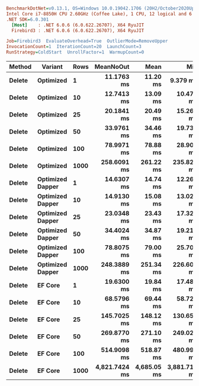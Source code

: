 ``` ini

BenchmarkDotNet=v0.13.1, OS=Windows 10.0.19042.1706 (20H2/October2020Update)
Intel Core i7-8850H CPU 2.60GHz (Coffee Lake), 1 CPU, 12 logical and 6 physical cores
.NET SDK=6.0.301
  [Host]    : .NET 6.0.6 (6.0.622.26707), X64 RyuJIT
  Firebird3 : .NET 6.0.6 (6.0.622.26707), X64 RyuJIT

Job=Firebird3  EvaluateOverhead=True  OutlierMode=RemoveUpper  
InvocationCount=1  IterationCount=20  LaunchCount=3  
RunStrategy=ColdStart  UnrollFactor=1  WarmupCount=0  

```
|      Method |         Variant | Rows |     MeanNoOut |        Mean |          Min |          Q1 |      Median |          Q3 |         Max |
|------------ |---------------- |----- |--------------:|------------:|-------------:|------------:|------------:|------------:|------------:|
| **Delete** |       **Optimized** |    **1** |    **11.1763 ms** |    **11.20 ms** |     **9.379 ms** |    **10.79 ms** |    **11.21 ms** |    **11.61 ms** |    **13.20 ms** |
| **Delete** |       **Optimized** |   **10** |    **12.7413 ms** |    **13.09 ms** |    **10.478 ms** |    **12.01 ms** |    **12.52 ms** |    **13.97 ms** |    **20.68 ms** |
| **Delete** |       **Optimized** |   **25** |    **20.1841 ms** |    **20.49 ms** |    **15.263 ms** |    **17.75 ms** |    **20.48 ms** |    **23.11 ms** |    **29.57 ms** |
| **Delete** |       **Optimized** |   **50** |    **33.9761 ms** |    **34.46 ms** |    **19.731 ms** |    **26.93 ms** |    **34.00 ms** |    **41.21 ms** |    **53.88 ms** |
| **Delete** |       **Optimized** |  **100** |    **78.9971 ms** |    **78.88 ms** |    **28.902 ms** |    **50.41 ms** |    **79.82 ms** |   **108.09 ms** |   **132.28 ms** |
| **Delete** |       **Optimized** | **1000** |   **258.6091 ms** |   **261.22 ms** |   **235.827 ms** |   **249.06 ms** |   **257.27 ms** |   **269.92 ms** |   **301.32 ms** |
| **Delete** | **Optimized Dapper** |    **1** |    **14.6307 ms** |    **14.74 ms** |    **12.264 ms** |    **14.03 ms** |    **14.53 ms** |    **15.43 ms** |    **19.72 ms** |
| **Delete** | **Optimized Dapper** |   **10** |    **14.9130 ms** |    **15.08 ms** |    **13.023 ms** |    **14.25 ms** |    **14.95 ms** |    **15.63 ms** |    **18.24 ms** |
| **Delete** | **Optimized Dapper** |   **25** |    **23.0348 ms** |    **23.43 ms** |    **17.326 ms** |    **21.06 ms** |    **23.36 ms** |    **25.75 ms** |    **30.90 ms** |
| **Delete** | **Optimized Dapper** |   **50** |    **34.4024 ms** |    **34.87 ms** |    **19.211 ms** |    **28.30 ms** |    **34.60 ms** |    **41.05 ms** |    **58.35 ms** |
| **Delete** | **Optimized Dapper** |  **100** |    **78.8075 ms** |    **79.00 ms** |    **25.709 ms** |    **52.47 ms** |    **79.17 ms** |   **103.60 ms** |   **138.59 ms** |
| **Delete** | **Optimized Dapper** | **1000** |   **248.3889 ms** |   **251.34 ms** |   **226.603 ms** |   **240.45 ms** |   **248.21 ms** |   **259.53 ms** |   **298.67 ms** |
| **Delete** |          **EF Core** |    **1** |    **19.6300 ms** |    **19.84 ms** |    **17.483 ms** |    **19.02 ms** |    **19.66 ms** |    **20.60 ms** |    **26.98 ms** |
| **Delete** |          **EF Core** |   **10** |    **68.5796 ms** |    **69.44 ms** |    **58.722 ms** |    **63.11 ms** |    **69.85 ms** |    **73.00 ms** |    **92.57 ms** |
| **Delete** |          **EF Core** |   **25** |   **145.7025 ms** |   **148.12 ms** |   **130.656 ms** |   **139.03 ms** |   **145.75 ms** |   **156.13 ms** |   **175.21 ms** |
| **Delete** |          **EF Core** |   **50** |   **269.8770 ms** |   **271.10 ms** |   **249.028 ms** |   **260.71 ms** |   **270.27 ms** |   **280.78 ms** |   **305.31 ms** |
| **Delete** |          **EF Core** |  **100** |   **514.9098 ms** |   **518.87 ms** |   **480.997 ms** |   **504.43 ms** |   **514.23 ms** |   **527.77 ms** |   **571.77 ms** |
| **Delete** |          **EF Core** | **1000** | **4,821.7424 ms** | **4,685.05 ms** | **3,881.711 ms** | **4,001.66 ms** | **5,008.57 ms** | **5,087.61 ms** | **5,242.61 ms** |
